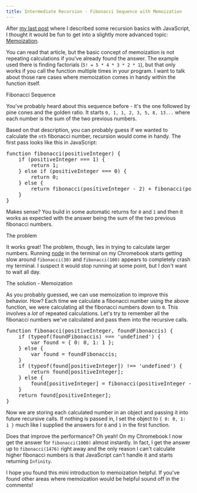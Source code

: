 ```yaml
---
title: Intermediate Recursion - Fibonacci Sequence with Memoization
---
```


<p>After <a href="http://www.peterdebelak.com/blog/posts/recursion-basics-adding-numbers-in-an-array-with-javascript">my last post</a> where I described some recursion basics with JavaScript, I thought it would be fun to get into a slightly more advanced topic: <a href="http://en.wikipedia.org/wiki/Memoization">Memoization</a>.</p>

<p>You can read that article, but the basic concept of memoization is not repeating calculations if you've already found the answer. The example used there is finding factorials (<code>5! = 5 * 4 * 3 * 2 * 1</code>), but that only works if you call the function multiple times in your program. I want to talk about those rare cases where memoization comes in handy within the function itself.</p>
<p class="lead">Fibonacci Sequence</p>
<p>You've probably heard about this sequence before - it's the one followed by pine cones and the golden ratio. It starts <code>0, 1, 1, 2, 3, 5, 8, 13...</code> where each number is the sum of the two previous numbers.</p>
<p>Based on that description, you can probably guess if we wanted to calculate the <code>nth</code> fibonacci number, recursion would come in handy. The first pass looks like this in JavaScript:</p>
<pre>
function fibonacci(positiveInteger) {
    if (positiveInteger === 1) {
        return 1;
    } else if (positiveInteger === 0) {
        return 0;
    } else {
        return fibonacci(positiveInteger - 2) + fibonacci(positiveInteger - 1);
    }
}
</pre>
<p>Makes sense? You build in some automatic returns for <code>0</code> and <code>1</code> and then it works as expected with the answer being the sum of the two previous fibonacci numbers.</p>
<p class="lead">The problem</p>
<p>It works great! The problem, though, lies in trying to calculate larger numbers. Running <a href="http://nodejs.org/">node</a> in the terminal on my Chromebook starts getting slow around <code>fibonacci(30)</code> and <code>fibonacci(100)</code> appears to completely crash my terminal. I suspect it would stop running at some point, but I don't want to wait all day.</p>
<p class="lead">The solution - Memoization</p>
<p>As you probably guessed, we can use memoization to improve this behavior. How? Each time we calculate a fibonacci number using the above function, we were calculating all the fibonacci numbers down to <code>0</code>. This involves a <em>lot</em> of repeated calculations. Let's try to remember all the fibonacci numbers we've calculated and pass them into the recursive calls.</p>
<pre>
function fibonacci(positiveInteger, foundFibonaccis) {
    if (typeof(foundFibonaccis) === 'undefined') {
        var found = { 0: 0, 1: 1 };
    } else {
        var found = foundFibonaccis;
    }
    if (typeof(found[positiveInteger]) !== 'undefined') {
        return found[positiveInteger];
    } else {
        found[positiveInteger] = fibonacci(positiveInteger - 2, found) + fibonacci(positiveInteger - 1, found);
    }
    return found[positiveInteger];
}
</pre>
<p>Now we are storing each calculated number in an object and passing it into future recursive calls. If nothing is passed in, I set the object to <code>{ 0: 0, 1: 1 }</code> much like I supplied the answers for <code>0</code> and <code>1</code> in the first function.</p>
<p>Does that improve the performance? Oh yeah! On my Chromebook I now get the answer for <code>fibonacci(1000)</code> almost instantly. In fact, I get the answer up to <code>fibonacci(1476)</code> right away and the only reason I can't calculate higher fibonacci numbers is that JavaScript can't handle it and starts returning <code>Infinity</code>.</p>
<p>I hope you found this mini introduction to memoization helpful. If you've found other areas where memoization would be helpful sound off in the comments!</p>
